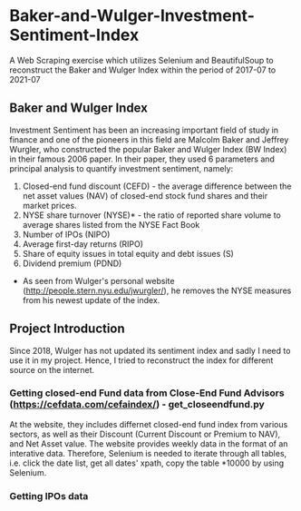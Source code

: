 # Baker-and-Wulger-Investment-Sentiment-Index
A Web Scraping exercise which utilizes Selenium and BeautifulSoup to reconstruct the Baker and Wulger Index within the period of 2017-07 to 2021-07

## Baker and Wulger Index
Investment Sentiment has been an increasing important field of study in finance and one of the pioneers in this field are Malcolm Baker and Jeffrey Wurgler, 
who constructed the popular Baker and Wulger Index (BW Index) in their famous 2006 paper. In their paper, they used 6 parameters and principal analysis to quantify
investment sentiment, namely:
1. Closed-end fund discount (CEFD) - the average difference between the net asset values (NAV) of closed-end stock fund shares and their market prices.
2. NYSE share turnover (NYSE)* - the ratio of reported share volume to average shares listed from the NYSE Fact Book
3. Number of IPOs (NIPO)
4. Average first-day returns (RIPO)
5. Share of equity issues in total equity and debt issues (S)
6. Dividend premium (PDND)

* As seen from Wulger's personal website (http://people.stern.nyu.edu/jwurgler/), he removes the NYSE measures from his newest update of the index.


## Project Introduction
Since 2018, Wulger has not updated its sentiment index and sadly I need to use it in my project. Hence, I tried to reconstruct the index for different source on the internet.

### Getting closed-end Fund data from Close-End Fund Advisors (https://cefdata.com/cefaindex/) - get_closeendfund.py
At the website, they includes differnet closed-end fund index from various sectors, as well as their Discount (Current Discount or Premium to NAV), and Net Asset value. 
The website provides weekly data in the format of an interative data. Therefore, Selenium is needed to iterate through all tables, 
i.e. click the date list, get all dates' xpath, copy the table *10000 by using Selenium.

### Getting IPOs data

